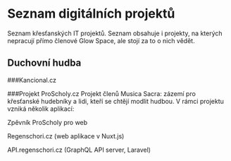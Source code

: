 # Seznam digitálních projektů
Seznam křesťanských IT projektů. Seznam obsahuje i projekty, na kterých nepracují přímo členové Glow Space, ale stojí za to o nich vědět.

## Duchovní hudba
###Kancional.cz

###Projekt ProScholy.cz
Projekt členů Musica Sacra: zázemí pro křesťanské hudebníky a lidi, kteří se chtějí modlit hudbou. V rámci projektu vzniká několik aplikací:

Zpěvník ProScholy pro web

Regenschori.cz (web aplikace v Nuxt.js)

API.regenschori.cz (GraphQL API server, Laravel)




